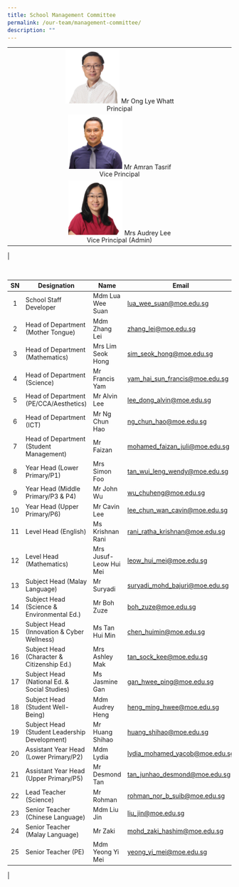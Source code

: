 ```yaml
---
title: School Management Committee
permalink: /our-team/management-committee/
description: ""
---
```

| |
|:---:|
| <img src="/images/Mr%20Ong%20Lye%20Whatt%20%20Principal.jpg" style="width:25%">	Mr Ong Lye Whatt <br> Principal |
|<img src="/images/Mr%20Amran%20Bin%20Tasrif%20Vice%20Principal%20EO.png" style="width:25%"> Mr Amran Tasrif <br> Vice Principal |
|<img src="/images/Mrs%20Audrey%20Lee%20-%20Vice%20Principal%20(Admin).jpg" style="width:25%"> Mrs Audrey Lee <br>Vice Principal (Admin) |
|

<br>


| SN | Designation | Name | Email |
|:---:|---|---|---|
| 1 | School Staff Developer   | Mdm Lua Wee Suan | [lua_wee_suan@moe.edu.sg](mailto:lua_wee_suan@moe.edu.sg)  |
| 2 | Head of Department (Mother Tongue)  | Mdm Zhang Lei | [zhang_lei@moe.edu.sg](mailto:zhang_lei@moe.edu.sg)  |
|  3  | Head of Department (Mathematics)    | Mrs Lim Seok Hong  | [sim_seok_hong@moe.edu.sg](mailto:sim_seok_hong@moe.edu.sg)  |
| 4 | Head of Department (Science)   | Mr Francis Yam  | [yam_hai_sun_francis@moe.edu.sg](mailto:yam_hai_sun_francis@moe.edu.sg)  |
|  5  | Head of Department (PE/CCA/Aesthetics)   | Mr Alvin Lee  | [lee_dong_alvin@moe.edu.sg](mailto:lee_dong_alvin@moe.edu.sg)  |
|  6  | Head of Department (ICT)   | Mr Ng Chun Hao  | [ng_chun_hao@moe.edu.sg](mailto:ng_chun_hao@moe.edu.sg)  |
| 7 | Head of Department (Student Management)   | Mr Faizan   | [mohamed_faizan_juli@moe.edu.sg](mailto:mohamed_faizan_juli@moe.edu.sg)  |
| 8 | Year Head (Lower Primary/P1)  | Mrs Simon Foo  | [tan_wui_leng_wendy@moe.edu.sg](mailto:tan_wui_leng_wendy@moe.edu.sg)  |
| 9 | Year Head (Middle Primary/P3 & P4)   | Mr John Wu  | [wu_chuheng@moe.edu.sg](mailto:wu_chuheng@moe.edu.sg)  |
|  10 | Year Head (Upper Primary/P6)   | Mr Cavin Lee  | [lee_chun_wan_cavin@moe.edu.sg](mailto:lee_chun_wan_cavin@moe.edu.sg)  |
|  11 | Level Head (English)   | Ms Krishnan Rani  | [rani_ratha_krishnan@moe.edu.sg](mailto:rani_ratha_krishnan@moe.edu.sg)  |
|  12 | Level Head (Mathematics)    | Mrs Jusuf-Leow Hui Mei  | [leow_hui_mei@moe.edu.sg](mailto:leow_hui_mei@moe.edu.sg)  |
|  13 | Subject Head (Malay Language)   | Mr Suryadi  | [suryadi_mohd_bajuri@moe.edu.sg](mailto:suryadi_mohd_bajuri@moe.edu.sg)  |
| 14  | Subject Head (Science & Environmental Ed.)   | Mr Boh Zuze  | [boh_zuze@moe.edu.sg](mailto:boh_zuze@moe.edu.sg)  |
| 15 | Subject Head (Innovation & Cyber Wellness)    | Ms Tan Hui Min  | [chen_huimin@moe.edu.sg](mailto:chen_huimin@moe.edu.sg)  |
|  16 | Subject Head (Character & Citizenship Ed.)   | Mrs Ashley Mak  | [tan_sock_kee@moe.edu.sg](mailto:tan_sock_kee@moe.edu.sg)  |
|  17 | Subject Head (National Ed. & Social Studies)   | Ms Jasmine Gan  | [gan_hwee_ping@moe.edu.sg](mailto:gan_hwee_ping@moe.edu.sg)  |
|   18 | Subject Head (Student Well-Being)  | Mdm Audrey Heng | [heng_ming_hwee@moe.edu.sg](mailto:heng_ming_hwee@moe.edu.sg)   |
|   19 | Subject Head (Student Leadership Development)  | Mr Huang Shihao | [huang_shihao@moe.edu.sg](mailto:huang_shihao@moe.edu.sg)    |
|  20 | Assistant Year Head (Lower Primary/P2)   | Mdm Lydia  | [lydia_mohamed_yacob@moe.edu.sg](mailto:lydia_mohamed_yacob@moe.edu.sg)  |
|  21 | Assistant Year Head (Upper Primary/P5)  | Mr Desmond Tan   | [tan_junhao_desmond@moe.edu.sg](mailto:tan_junhao_desmond@moe.edu.sg)   |
|  22 | Lead Teacher (Science)   | Mr Rohman  | [rohman_nor_b_suib@moe.edu.sg](mailto:rohman_nor_b_suib@moe.edu.sg)   |
|  23 | Senior Teacher (Chinese Language)    | Mdm Liu Jin  | [liu_jin@moe.edu.sg](mailto:liu_jin@moe.edu.sg) |
|  24 | Senior Teacher (Malay Language)    | Mr Zaki | [mohd_zaki_hashim@moe.edu.sg](mailto:mohd_zaki_hashim@moe.edu.sg)  |
|  25 | Senior Teacher (PE)   | Mdm Yeong Yi Mei  | [yeong_yi_mei@moe.edu.sg](mailto:yeong_yi_mei@moe.edu.sg)   |
|